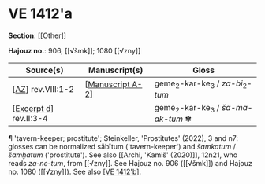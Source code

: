# VE 1412'a

**Section**: [[Other]]

**Hajouz no.**: 906, [[√šmk]]; 1080 [[√zny]]

| Source(s)                | Manuscript(s)      | Gloss                                                          |
| ------------------------ | ------------------ | -------------------------------------------------------------- |
| [[AZ]] rev.VIII:1-2      | [[Manuscript A-2]] | geme<sub>2</sub>-kar-ke<sub>3</sub> / *za-bi*<sub>2</sub>-*tum* |
| [[Excerpt d]] rev.II:3-4 |                    | geme<sub>2</sub>-kar-ke<sub>3</sub> / *ša-ma-ak-tum* ✽          |

¶ 'tavern-keeper; prostitute'; Steinkeller, 'Prostitutes' (2022), 3 and n7: glosses can be normalized sābītum ('tavern-keeper') and *šamkatum* / *šamḫatum* ('prostitute'). See also [[Archi, 'Kamiš' (2020)]], 12n21, who reads *za-ne-tum*, from [[√zny]]. See Hajouz no. 906 ([[√šmk]]) and Hajouz no. 1080 ([[√zny]]). See also [[VE 1412'b]].

[//begin]: # "Autogenerated link references for markdown compatibility"
[AZ]: AZ "MEE 4, 63 + MEE 4, 64 = TM.75.G.10023 + TM.75.G.11301"
[Manuscript A-2]: <Manuscript A-2> "Manuscript A-2"
[Excerpt d]: <Excerpt d> "MEE 4 76 =  TM.75.G.1445"
[VE 1412'b]: <VE 1412'b> "VE 1412'b"
[//end]: # "Autogenerated link references"